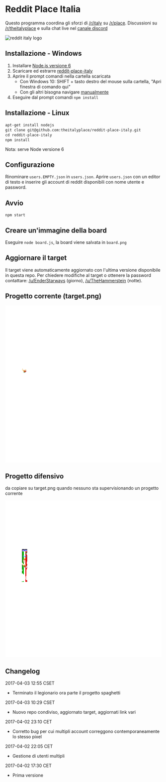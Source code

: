# Reddit Place Italia
Questo programma coordina gli sforzi di [/r/italy](https://www.reddit.com/r/italy/) su [/r/place](https://www.reddit.com/r/place/). Discussioni su [/r/theitalyplace](https://www.reddit.com/r/theitalyplace/) e sulla chat live nel [canale discord](https://discord.gg/YjCM7uv)

![reddit italy logo](r_italy_logo.png)

## Installazione - Windows
1. Installare [Node.js versione 6](https://nodejs.org/it/)
2. Scaricare ed estrarre [reddit-place-italy](https://github.com/theitalyplace/reddit-place-italy/archive/master.zip)
3. Aprire il prompt comandi nella cartella scaricata
	- Con Windows 10: SHIFT + tasto destro del mouse sulla cartella, "Apri finestra di comando qui"
	- Con gli altri bisogna navigare [manualmente](http://it.wikihow.com/Cambiare-Directory-dal-Prompt-dei-Comandi)
4. Eseguire dal prompt comandi `npm install`

## Installazione - Linux
```
apt-get install nodejs
git clone git@github.com:theitalyplace/reddit-place-italy.git
cd reddit-place-italy
npm install
```
Nota: serve Node versione 6

## Configurazione
Rinominare `users.EMPTY.json` in `users.json`.
Aprire `users.json` con un editor di testo e inserire gli account di reddit disponibili con nome utente e password.

## Avvio
```
npm start
```

## Creare un'immagine della board
Eseguire `node board.js`, la board viene salvata in `board.png`

## Aggiornare il target
Il target viene automaticamente aggiornato con l'ultima versione disponibile in questa repo. Per chiedere modifiche al target o ottenere la password contattare: [/u/EnderStarways](https://www.reddit.com/user/EnderStarways) (giorno), [/u/TheHammerstein](https://www.reddit.com/user/TheHammerstein) (notte).

## Progetto corrente (target.png)

![Target](https://raw.githubusercontent.com/theitalyplace/reddit-place-italy/master/target.png)

## Progetto difensivo
da copiare su target.png quando nessuno sta supervisionando un progetto corrente

![Target](https://raw.githubusercontent.com/theitalyplace/reddit-place-italy/master/target_difensivo.png)

## Changelog

2017-04-03 12:55 CSET
* Terminato il legionario ora parte il progetto spaghetti

2017-04-03 10:29 CSET
* Nuovo repo condiviso, aggiornato target, aggiornati link vari

2017-04-02 23:10 CET
* Corretto bug per cui multipli account correggono contemporaneamente lo stesso pixel

2017-04-02 22:05 CET
* Gestione di utenti multipli

2017-04-02 17:30 CET
* Prima versione
